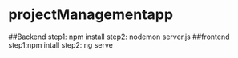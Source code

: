 # projectManagementapp
##Backend
step1: npm install
step2: nodemon server.js
##frontend
step1:npm intall
step2: ng serve
